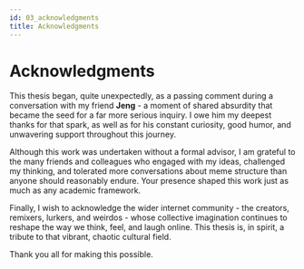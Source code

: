 ```yaml
---
id: 03_acknowledgments
title: Acknowledgments
---
```

# Acknowledgments

This thesis began, quite unexpectedly, as a passing comment during a conversation with my friend **Jeng** - a moment of shared absurdity that became the seed for a far more serious inquiry. I owe him my deepest thanks for that spark, as well as for his constant curiosity, good humor, and unwavering support throughout this journey.

Although this work was undertaken without a formal advisor, I am grateful to the many friends and colleagues who engaged with my ideas, challenged my thinking, and tolerated more conversations about meme structure than anyone should reasonably endure. Your presence shaped this work just as much as any academic framework.

Finally, I wish to acknowledge the wider internet community - the creators, remixers, lurkers, and weirdos - whose collective imagination continues to reshape the way we think, feel, and laugh online. This thesis is, in spirit, a tribute to that vibrant, chaotic cultural field.

Thank you all for making this possible.

